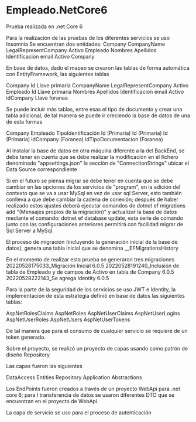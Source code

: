 # Empleado.NetCore6
Prueba realizada en .net Core 6

Para la realización de las pruebas de los diferentes servicios se uso Insomnia
Se encuentran dos entidades:
Company
	CompanyName
	LegalRepresentCompany
	Activo
Empleado
	Nombres
	Apellidos
	Identificacion
	email
	Activo
	Company

En base de datos, dado el mapeo se crearon las tablas de forma automática con EntityFramework, las siguientes tablas

Company
	Id	Llave primaria
	CompanyName
	LegalRepresentCompany
	Activo
Empleado
	Id	Llave primaria
	Nombres
	Apellidos
	Identificacion
	email
	Activo
	idCompany	Llave foranea

Se puede incluir más tablas, entre esas el tipo de documento y crear una tabla adicional, de tal manera se puede ir creciendo la base de datos de una de esta formas

Company			Empleado			TipoIdentificación
Id (Primaria)		Id (Primaria)			Id (Primaria)
			idCompany (Foranea)
			idTipoDocumentacion (Foranea)

Al instalar la base de datos en otra máquina diferente a la del BackEnd, se debe tener en cuenta que se debe realizar la modificación en el fichero denominado "appsettings.json" la sección de "ConnectionStrings" ubicar el Data Source correspondiente

Si en el futuro se piensa migrar se debe tener en cuenta que se debe cambiar en las opciones de los servicios de "program", en la adición del contexto que se va a usar MySql en vez de usar sql Server, esto también conlleva a que debe cambiar la cadena de conexión; después de haber realizado estos ajustes deberá ejecutar comandos de dotnet ef migrations add "(Mensajes propios de la migración)" y actualizar la base de datos mediante el comando: dotnet ef database update, esta serie de comando junto con las configuraciones anteriores permitirá con facilidad migrar de Sql Server a MySql.

El proceso de migración (incluyendo la generación inicial de la base de datos), genera una 
tabla inicial que se denomina __EFMigrationsHistory

En el momento de realizar esta prueba se generaron tres migraciones
20220528175033_Migración Inicial	6.0.5
20220528191240_Inclusión de tabla de Empleado y de campos de Activo en tabla de Company	6.0.5
20220528222143_Se agrega Identity	6.0.5

Para la parte de la seguridad de los servicios se uso JWT e Identity, la implementación de esta estrategia definió en base de datos las siguientes tablas:

AspNetRolesClaims
AspNetRoles
AspNetUserClaims
AspNetUserLogins
AspNetUserRoles
AspNetUsers
AspNetUserTokens

De tal manera que para el consumo de cualquier servicio se requiere de un token generado.

Sobre el proyecto, se realizó un proyecto de capas usando como patrón de diseño Repository

Las capas fueron las siguientes

DataAccess
Entities
Repository
Application
Abstractions

Los EndPoints fueron creados a través de un proyecto WebApi para .net core 6; para l transferencia de datos se usaron diferentes DTO que se encuentran en el proyecto de WebApi.

La capa de servicio se uso para el proceso de autenticación